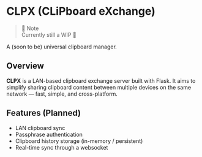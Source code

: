 # CLPX (CLiPboard eXchange)

> 📌 Note  
> Currently still a WIP 🚧

A (soon to be) universal clipboard manager.


## Overview
**CLPX** is a LAN-based clipboard exchange server built with Flask. It aims to simplify sharing clipboard content between multiple devices on the same network — fast, simple, and cross-platform.


## Features (Planned)
- LAN clipboard sync
- Passphrase authentication
- Clipboard history storage (in-memory / persistent)
- Real-time sync through a websocket
